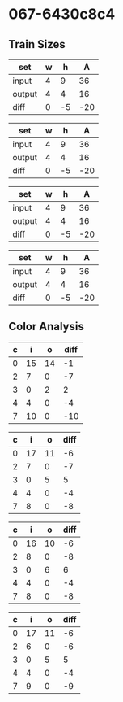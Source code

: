 # 067-6430c8c4
## Train Sizes

|set|w|h|A|
|---|---|---|---|
|input|4|9|36|
|output|4|4|16|
|diff|0|-5|-20|


|set|w|h|A|
|---|---|---|---|
|input|4|9|36|
|output|4|4|16|
|diff|0|-5|-20|


|set|w|h|A|
|---|---|---|---|
|input|4|9|36|
|output|4|4|16|
|diff|0|-5|-20|


|set|w|h|A|
|---|---|---|---|
|input|4|9|36|
|output|4|4|16|
|diff|0|-5|-20|


## Color Analysis

|c|i|o|diff|
|---|---|---|---|
|0|15|14|-1|
|2|7|0|-7|
|3|0|2|2|
|4|4|0|-4|
|7|10|0|-10|


|c|i|o|diff|
|---|---|---|---|
|0|17|11|-6|
|2|7|0|-7|
|3|0|5|5|
|4|4|0|-4|
|7|8|0|-8|


|c|i|o|diff|
|---|---|---|---|
|0|16|10|-6|
|2|8|0|-8|
|3|0|6|6|
|4|4|0|-4|
|7|8|0|-8|


|c|i|o|diff|
|---|---|---|---|
|0|17|11|-6|
|2|6|0|-6|
|3|0|5|5|
|4|4|0|-4|
|7|9|0|-9|

